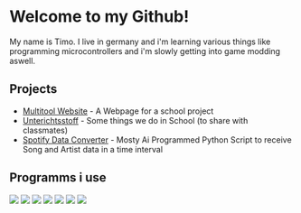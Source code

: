 # Welcome to my Github!

My name is Timo. I live in germany and i'm learning various things like programming microcontrollers and i'm slowly getting into game modding aswell.

## Projects

- [Multitool Website](https://github.com/Timohub3005/Projektarbeit) - A Webpage for a school project
- [Unterichtsstoff](https://github.com/Timohub3005/Unterichtsstoff) - Some things we do in School (to share with classmates)
- [Spotify Data Converter](https://github.com/Timo348/Spotify_Data_Converter) - Mosty Ai Programmed Python Script to receive Song and Artist data in a time interval

## Programms i use

![](https://img.shields.io/badge/PHP-777BB4?style=for-the-badge&logo=php&logoColor=white) ![](https://img.shields.io/badge/HTML5-E34F26?style=for-the-badge&logo=html5&logoColor=white) ![](https://img.shields.io/badge/Python-FFD43B?style=for-the-badge&logo=python&logoColor=blue)  ![](https://img.shields.io/badge/C%2B%2B-00599C?style=for-the-badge&logo=c%2B%2B&logoColor=white) ![](https://img.shields.io/badge/CSS3-1572B6?style=for-the-badge&logo=css3&logoColor=white) 
 ![](https://img.shields.io/badge/VSCode-0078D4?style=for-the-badge&logo=visual%20studio%20code&logoColor=white)  ![](https://img.shields.io/badge/Arduino_IDE-00979D?style=for-the-badge&logo=arduino&logoColor=white) 

